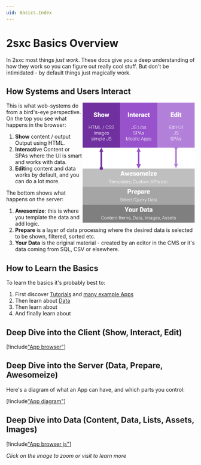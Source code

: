 ```yaml
---
uid: Basics.Index
---
```


# 2sxc Basics Overview

In 2sxc most things _just work_. These docs give you a deep understanding of how they work so you can figure out really cool stuff. But don't be intimidated - by default things just magically work. 




## How Systems and Users Interact

<img src="./assets/show-interact-edit.png" align="right" class="float-right" width="300px">

This is what web-systems do from a bird's-eye perspective. On the top you see what happens in the browser:

1. **Show** content / output Output using HTML.
1. **Interact**ive Content or SPAs where the UI is smart and works with data. 
1. **Edit**ing content and data works by default, and you can do a lot more. 

The bottom shows what happens on the server:

1. **Awesomize**: this is where you template the data and add logic.  
1. **Prepare** is a layer of data processing where the desired data is selected to be shown, filtered, sorted etc.  
1. **Your Data** is the original material - created by an editor in the CMS or it's data coming from SQL, CSV or elsewhere. 

## How to Learn the Basics

To learn the basics it's probably best to:

1. First discover [Tutorials](xref:Tut.Razor.Home) and [many example Apps](xref:AppsCatalog)
1. Then learn about [Data](xref:Basics.Data.Index)
1. Then learn about [](xref:Basics.Server.Index)
1. And finally learn about [](xref:Basics.Browser.Index)

## Deep Dive into the Client (Show, Interact, Edit)

[!include["App browser"](../shared/app/app-browser-raw.md)]

## Deep Dive into the Server (Data, Prepare, Awesomeize)

Here's a diagram of what an App can have, and which parts you control:

[!include["App diagram"](../shared/app/app-server-raw.md)]

## Deep Dive into Data (Content, Data, Lists, Assets, Images)

[!include["App browser js"](../shared/app/app-server-data.md)]

_Click on the image to zoom or visit [](xref:Basics.Data.Index) to learn more_